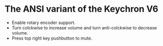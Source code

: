 # The ANSI variant of the Keychron V6

- Enable rotary encoder support.
- Turn colckwise to increase volume and turn anti-colckwise to decrease volume.
- Press top right key pushbutton to mute.
